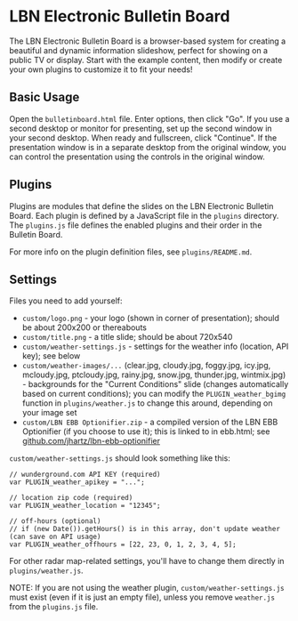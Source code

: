 # LBN Electronic Bulletin Board

The LBN Electronic Bulletin Board is a browser-based system for creating a beautiful and dynamic information slideshow, perfect for showing on a public TV or display. Start with the example content, then modify or create your own plugins to customize it to fit your needs!

## Basic Usage

Open the `bulletinboard.html` file. Enter options, then click "Go". If you use a second desktop or monitor for presenting, set up the second window in your second desktop. When ready and fullscreen, click "Continue". If the presentation window is in a separate desktop from the original window, you can control the presentation using the controls in the original window.

## Plugins

Plugins are modules that define the slides on the LBN Electronic Bulletin Board. Each plugin is defined by a JavaScript file in the `plugins` directory. The `plugins.js` file defines the enabled plugins and their order in the Bulletin Board.

For more info on the plugin definition files, see `plugins/README.md`.

## Settings

Files you need to add yourself:

- `custom/logo.png` - your logo (shown in corner of presentation); should be about 200x200 or thereabouts
- `custom/title.png` - a title slide; should be about 720x540
- `custom/weather-settings.js` - settings for the weather info (location, API key); see below
- `custom/weather-images/...` (clear.jpg, cloudy.jpg, foggy.jpg, icy.jpg, mcloudy.jpg, ptcloudy.jpg, rainy.jpg, snow.jpg, thunder.jpg, wintmix.jpg) - backgrounds for the "Current Conditions" slide (changes automatically based on current conditions); you can modify the `PLUGIN_weather_bgimg` function in `plugins/weather.js` to change this around, depending on your image set
- `custom/LBN EBB Optionifier.zip` - a compiled version of the LBN EBB Optionifier (if you choose to use it); this is linked to in ebb.html; see [github.com/jhartz/lbn-ebb-optionifier](https://github.com/jhartz/lbn-ebb-optionifier)

`custom/weather-settings.js` should look something like this:

    // wunderground.com API KEY (required)
    var PLUGIN_weather_apikey = "...";
    
    // location zip code (required)
    var PLUGIN_weather_location = "12345";
    
    // off-hours (optional)
    // if (new Date()).getHours() is in this array, don't update weather (can save on API usage)
    var PLUGIN_weather_offhours = [22, 23, 0, 1, 2, 3, 4, 5];

For other radar map-related settings, you'll have to change them directly in `plugins/weather.js`.

NOTE: If you are not using the weather plugin, `custom/weather-settings.js` must exist (even if it is just an empty file), unless you remove `weather.js` from the `plugins.js` file.